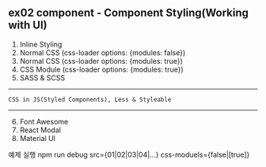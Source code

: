 ## ex02 component - Component Styling(Working with UI)
01. Inline Styling
02. Normal CSS (css-loader options: {modules: false})
03. Normal CSS (css-loader options: {modules: true})
04. CSS Module (css-loader options: {modules: true})
05. SASS & SCSS
---
    CSS in JS(Styled Components), Less & Styleable
---
06. Font Awesome
07. React Modal
08. Material UI

예제 실행
npm run debug src={01|02|03|04|...} css-moduels={false|[true]}